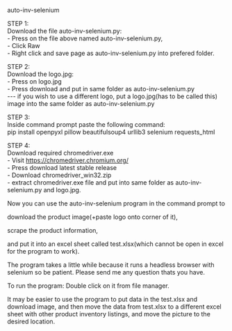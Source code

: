 auto-inv-selenium

STEP 1:  
Download the file auto-inv-selenium.py:  
    - Press on the file above named auto-inv-selenium.py,  
    - Click Raw   
    - Right click and save page as auto-inv-selenium.py into prefered folder.  
  
  
STEP 2:  
Download the logo.jpg:  
    - Press on logo.jpg  
    - Press download and put in same folder as auto-inv-selenium.py  
--- if you wish to use a different logo, put a logo.jpg(has to be called this) image into the same folder as auto-inv-selenium.py  
  
STEP 3:  
Inside command prompt paste the following command:  
pip install openpyxl pillow beautifulsoup4 urllib3 selenium requests_html  
  
STEP 4:  
Download required chromedriver.exe  
    - Visit https://chromedriver.chromium.org/  
    - Press download latest stable release  
    - Download chromedriver_win32.zip  
    - extract chromedriver.exe file and put into same folder as auto-inv-selenium.py and logo.jpg.  
  
Now you can use the auto-inv-selenium program in the command prompt to   
  
download the product image(+paste logo onto corner of it),   
  
scrape the product information,  
  
and put it into an excel sheet called test.xlsx(which cannot be open in excel for the program to work).  
  
The program takes a little while because it runs a headless browser with selenium so be patient. Please send me any question thats you have.  
  
To run the program:
Double click on it from file manager.
  
It may be easier to use the program to put data in the test.xlsx and download image, and then move the data from test.xlsx to a different excel sheet with other product inventory listings, and move the picture to the desired location.  


